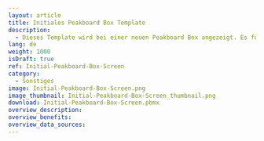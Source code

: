 ```yaml
---
layout: article
title: Initiales Peakboard Box Template
description: 
  - Dieses Template wird bei einer neuen Peakboard Box angezeigt. Es führt durch die ersten Schritte, um die Peakboard Box mit dem Peakboard-Designer zu verbinden. Dabei kann das WiFi für die Box mittels einer Maus oder eines Touchscreens eingerichtet werden.
lang: de
weight: 1000
isDraft: true
ref: Initial-Peakboard-Box-Screen
category:
  - Sonstiges
image: Initial-Peakboard-Box-Screen.png
image_thumbnail: Initial-Peakboard-Box-Screen_thumbnail.png
download: Initial-Peakboard-Box-Screen.pbmx
overview_description:
overview_benefits:
overview_data_sources:
---
```

